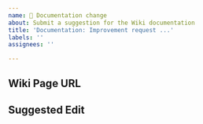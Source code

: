 ```yaml
---
name: 📑 Documentation change
about: Submit a suggestion for the Wiki documentation
title: 'Documentation: Improvement request ...'
labels: ''
assignees: ''

---
```

<!-- If you perfer, you can make a PR to https://github.com/ArchiveBox/docs instead of opening an issue -->

## Wiki Page URL
<!-- e.g. https://github.com/pirate/ArchiveBox/wiki/Configuration#use_color -->


## Suggested Edit
<!-- e.g. Please add more example usages, or please fix `xyz` typo to be `abc`. -->

